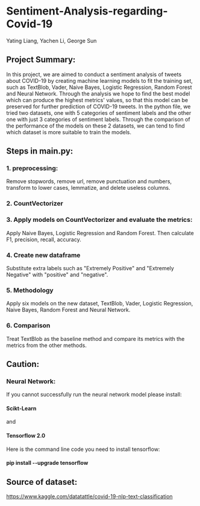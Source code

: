 # Sentiment-Analysis-regarding-Covid-19

Yating Liang, Yachen Li, George Sun

## Project Summary:
In this project, we are aimed to conduct a sentiment analysis of tweets about 
COVID-19 by creating machine learning models to fit the training set, such as TextBlob, 
Vader, Naive Bayes, Logistic Regression, Random Forest and Neural Network.
Through the analysis we hope to find the best model which can produce the highest 
metrics' values, so that this model can be preserved for further prediction of COVID-19
tweets. In the python file, we tried two datasets, one with 5 categories of sentiment labels 
and the other one with just 3 categories of sentiment labels. Through the comparison of 
the performance of the models on these 2 datasets, we can tend to find which dataset is more 
suitable to train the models.

## Steps in main.py:
### 1. preprocessing:
Remove stopwords, remove url, remove punctuation and numbers, 
transform to lower cases, lemmatize, and delete useless columns.

### 2. CountVectorizer

### 3. Apply models on CountVectorizer and evaluate the metrics:
Apply Naive Bayes, Logistic Regression and Random Forest. Then
calculate F1, precision, recall, accuracy.

### 4. Create new dataframe
Substitute extra labels such as "Extremely Positive" and "Extremely Negative"
with "positive" and "negative".

### 5. Methodology
Apply six models on the new dataset, TextBlob, Vader, Logistic Regression,
Naive Bayes, Random Forest and Neural Network.

### 6. Comparison
Treat TextBlob as the baseline method and compare its metrics with the metrics
from the other methods.

## Caution:
### Neural Network:
If you cannot successfully run the neural network model please install:
#### Scikt-Learn 
and 
#### Tensorflow 2.0
Here is the command line code you need to install tensorflow:
#### pip install --upgrade tensorflow

## Source of dataset:
https://www.kaggle.com/datatattle/covid-19-nlp-text-classification
